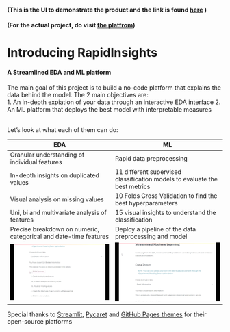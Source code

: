 
#### (This is the UI to demonstrate the product and the link is found [here](https://shawnd29.github.io/RapidInsights/) )
#### (For the actual project, do visit [the platfrom](https://webapp-streamlined.herokuapp.com/))
<p> </p>
<p> </p>

# Introducing RapidInsights
<p> </p>

#### A Streamlined EDA and ML platform
<p> </p>
The main goal of this project is to build a no-code platform that explains the data behind the model. The 2 main objectives are: <br />
1.	An in-depth expiation of your data through an interactive EDA interface
2.	An ML platform that deploys the best model with interpretable measures

<br />
<br />

Let’s look at what each of them can do:

|EDA                          |ML                        
|----------------|-----------------------------
Granular understanding of individual features|Rapid data preprocessing           
|In-depth insights on duplicated values | 11 different supervised classification models to evaluate the best metrics
|Visual analysis on missing values | 10 Folds Cross Validation to find the best hyperparameters
|Uni, bi and multivariate analysis of features         | 15 visual insights to understand the classification       
|Precise breakdown on numeric, categorical and date-time features | Deploy a pipeline of the data preprocessing and model
|![EDA](./assets/images/EDA.gif) | ![ML](./assets/images/ML.gif)



Special thanks to [Streamlit](https://github.com/streamlit/streamlit), [Pycaret](https://github.com/pycaret/pycaret) and [GitHub Pages themes](https://github.com/pages-themes/midnight) for their open-source platforms 


